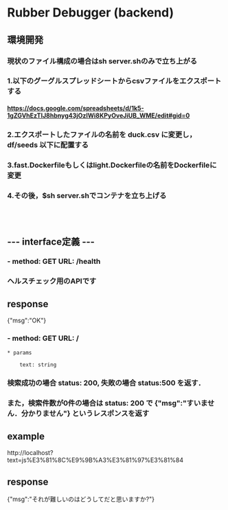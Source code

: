 # Rubber Debugger (backend)

## 環境開発

### 現状のファイル構成の場合はsh server.shのみで立ち上がる

### 1.以下のグーグルスプレッドシートからcsvファイルをエクスポートする

#### https://docs.google.com/spreadsheets/d/1k5-1gZGVhEzTIJ8hbnyg43jOzIWi8KPyOveJiUB_WME/edit#gid=0 

### 2.エクスポートしたファイルの名前を duck.csv に変更し，df/seeds 以下に配置する

### 3.fast.Dockerfileもしくはlight.Dockerfileの名前をDockerfileに変更

### 4.その後，$sh server.shでコンテナを立ち上げる

<br><br>

## --- interface定義 ---

### - method: GET  URL: /health

### ヘルスチェック用のAPIです

## response
{"msg":"OK"}


### - method: GET  URL: /

```
* params

    text: string

```

### 検索成功の場合 status: 200, 失敗の場合 status:500 を返す．
### また，検索件数が0件の場合は status: 200 で {"msg":"すいません．分かりません"} というレスポンスを返す

## example

http://localhost?text=js%E3%81%8C%E9%9B%A3%E3%81%97%E3%81%84

## response
{"msg":"それが難しいのはどうしてだと思いますか?"}